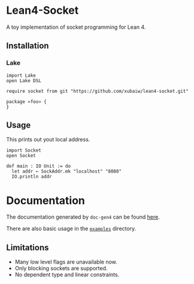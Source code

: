# Lean4-Socket

A toy implementation of socket programming for Lean 4.

## Installation

### Lake

```lean
import Lake
open Lake DSL

require socket from git "https://github.com/xubaiw/lean4-socket.git"

package «foo» {
}
```

## Usage

This prints out yout local address.

```lean 
import Socket
open Socket

def main : IO Unit := do
  let addr ← SockAddr.mk "localhost" "8080"
  IO.println addr
```

# Documentation

The documentation generated by `doc-gen4` can be found [here](https://xubaiw.github.io/Socket.lean/).

There are also basic usage in the [`examples`](./examples) directory.

## Limitations

- Many low level flags are unavailable now.
- Only blocking sockets are supported. 
- No dependent type and linear constraints.